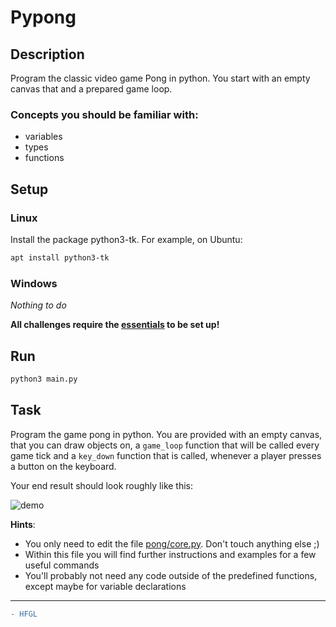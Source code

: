 # Pypong

## Description

Program the classic video game Pong in python. You start with an empty canvas that and a prepared game loop.

### Concepts you should be familiar with:

- variables
- types
- functions

## Setup

### Linux

Install the package python3-tk. For example, on Ubuntu: 
```sh
apt install python3-tk
```

### Windows

*Nothing to do*

**All challenges require the [essentials](../../docs/Essentials.md) to be set up!**

## Run

```sh
python3 main.py
```

## Task

Program the game pong in python. You are provided with an empty canvas, that you can draw objects on,
a `game_loop` function that will be called every game tick and a `key_down` function that is called,
whenever a player presses a button on the keyboard.

Your end result should look roughly like this:

![demo](demo.gif)

**Hints**:
- You only need to edit the file [pong/core.py](pong/core.py). Don't touch anything else ;)
- Within this file you will find further instructions and examples for a few useful commands
- You'll probably not need any code outside of the predefined functions, except maybe for variable declarations

---

```diff
- HFGL
```